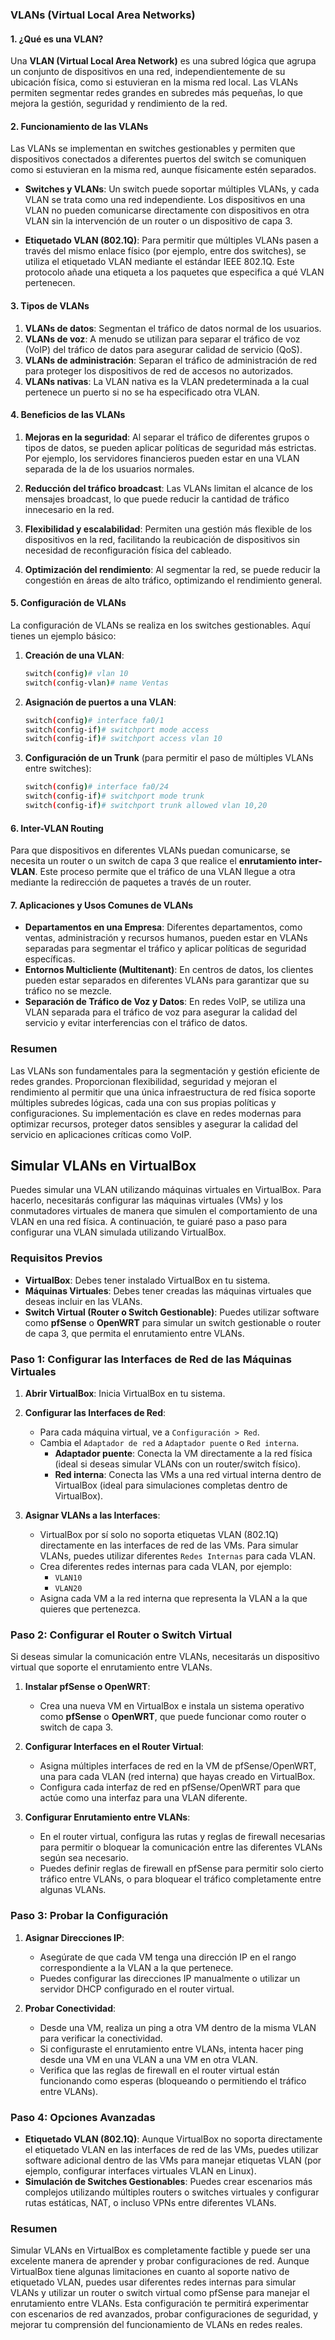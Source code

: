 ### **VLANs (Virtual Local Area Networks)**

#### 1. **¿Qué es una VLAN?**

Una **VLAN (Virtual Local Area Network)** es una subred lógica que agrupa un conjunto de dispositivos en una red, independientemente de su ubicación física, como si estuvieran en la misma red local. Las VLANs permiten segmentar redes grandes en subredes más pequeñas, lo que mejora la gestión, seguridad y rendimiento de la red.

#### 2. **Funcionamiento de las VLANs**

Las VLANs se implementan en switches gestionables y permiten que dispositivos conectados a diferentes puertos del switch se comuniquen como si estuvieran en la misma red, aunque físicamente estén separados.

- **Switches y VLANs**: Un switch puede soportar múltiples VLANs, y cada VLAN se trata como una red independiente. Los dispositivos en una VLAN no pueden comunicarse directamente con dispositivos en otra VLAN sin la intervención de un router o un dispositivo de capa 3.

- **Etiquetado VLAN (802.1Q)**: Para permitir que múltiples VLANs pasen a través del mismo enlace físico (por ejemplo, entre dos switches), se utiliza el etiquetado VLAN mediante el estándar IEEE 802.1Q. Este protocolo añade una etiqueta a los paquetes que especifica a qué VLAN pertenecen.

#### 3. **Tipos de VLANs**

1. **VLANs de datos**: Segmentan el tráfico de datos normal de los usuarios.
2. **VLANs de voz**: A menudo se utilizan para separar el tráfico de voz (VoIP) del tráfico de datos para asegurar calidad de servicio (QoS).
3. **VLANs de administración**: Separan el tráfico de administración de red para proteger los dispositivos de red de accesos no autorizados.
4. **VLANs nativas**: La VLAN nativa es la VLAN predeterminada a la cual pertenece un puerto si no se ha especificado otra VLAN.

#### 4. **Beneficios de las VLANs**

1. **Mejoras en la seguridad**: Al separar el tráfico de diferentes grupos o tipos de datos, se pueden aplicar políticas de seguridad más estrictas. Por ejemplo, los servidores financieros pueden estar en una VLAN separada de la de los usuarios normales.
  
2. **Reducción del tráfico broadcast**: Las VLANs limitan el alcance de los mensajes broadcast, lo que puede reducir la cantidad de tráfico innecesario en la red.
  
3. **Flexibilidad y escalabilidad**: Permiten una gestión más flexible de los dispositivos en la red, facilitando la reubicación de dispositivos sin necesidad de reconfiguración física del cableado.
  
4. **Optimización del rendimiento**: Al segmentar la red, se puede reducir la congestión en áreas de alto tráfico, optimizando el rendimiento general.

#### 5. **Configuración de VLANs**

La configuración de VLANs se realiza en los switches gestionables. Aquí tienes un ejemplo básico:

1. **Creación de una VLAN**:
   ```bash
   switch(config)# vlan 10
   switch(config-vlan)# name Ventas
   ```

2. **Asignación de puertos a una VLAN**:
   ```bash
   switch(config)# interface fa0/1
   switch(config-if)# switchport mode access
   switch(config-if)# switchport access vlan 10
   ```

3. **Configuración de un Trunk** (para permitir el paso de múltiples VLANs entre switches):
   ```bash
   switch(config)# interface fa0/24
   switch(config-if)# switchport mode trunk
   switch(config-if)# switchport trunk allowed vlan 10,20
   ```

#### 6. **Inter-VLAN Routing**

Para que dispositivos en diferentes VLANs puedan comunicarse, se necesita un router o un switch de capa 3 que realice el **enrutamiento inter-VLAN**. Este proceso permite que el tráfico de una VLAN llegue a otra mediante la redirección de paquetes a través de un router.

#### 7. **Aplicaciones y Usos Comunes de VLANs**

- **Departamentos en una Empresa**: Diferentes departamentos, como ventas, administración y recursos humanos, pueden estar en VLANs separadas para segmentar el tráfico y aplicar políticas de seguridad específicas.
- **Entornos Multicliente (Multitenant)**: En centros de datos, los clientes pueden estar separados en diferentes VLANs para garantizar que su tráfico no se mezcle.
- **Separación de Tráfico de Voz y Datos**: En redes VoIP, se utiliza una VLAN separada para el tráfico de voz para asegurar la calidad del servicio y evitar interferencias con el tráfico de datos.

### Resumen

Las VLANs son fundamentales para la segmentación y gestión eficiente de redes grandes. Proporcionan flexibilidad, seguridad y mejoran el rendimiento al permitir que una única infraestructura de red física soporte múltiples subredes lógicas, cada una con sus propias políticas y configuraciones. Su implementación es clave en redes modernas para optimizar recursos, proteger datos sensibles y asegurar la calidad del servicio en aplicaciones críticas como VoIP.

## Simular VLANs en VirtualBox

Puedes simular una VLAN utilizando máquinas virtuales en VirtualBox. Para hacerlo, necesitarás configurar las máquinas virtuales (VMs) y los conmutadores virtuales de manera que simulen el comportamiento de una VLAN en una red física. A continuación, te guiaré paso a paso para configurar una VLAN simulada utilizando VirtualBox.

### Requisitos Previos
- **VirtualBox**: Debes tener instalado VirtualBox en tu sistema.
- **Máquinas Virtuales**: Debes tener creadas las máquinas virtuales que deseas incluir en las VLANs.
- **Switch Virtual (Router o Switch Gestionable)**: Puedes utilizar software como **pfSense** o **OpenWRT** para simular un switch gestionable o router de capa 3, que permita el enrutamiento entre VLANs.

### Paso 1: Configurar las Interfaces de Red de las Máquinas Virtuales

1. **Abrir VirtualBox**: Inicia VirtualBox en tu sistema.
2. **Configurar las Interfaces de Red**:
   - Para cada máquina virtual, ve a `Configuración > Red`.
   - Cambia el `Adaptador de red` a `Adaptador puente` o `Red interna`. 
     - **Adaptador puente**: Conecta la VM directamente a la red física (ideal si deseas simular VLANs con un router/switch físico).
     - **Red interna**: Conecta las VMs a una red virtual interna dentro de VirtualBox (ideal para simulaciones completas dentro de VirtualBox).

3. **Asignar VLANs a las Interfaces**:
   - VirtualBox por sí solo no soporta etiquetas VLAN (802.1Q) directamente en las interfaces de red de las VMs. Para simular VLANs, puedes utilizar diferentes `Redes Internas` para cada VLAN.
   - Crea diferentes redes internas para cada VLAN, por ejemplo:
     - `VLAN10`
     - `VLAN20`
   - Asigna cada VM a la red interna que representa la VLAN a la que quieres que pertenezca.

### Paso 2: Configurar el Router o Switch Virtual

Si deseas simular la comunicación entre VLANs, necesitarás un dispositivo virtual que soporte el enrutamiento entre VLANs.

1. **Instalar pfSense o OpenWRT**:
   - Crea una nueva VM en VirtualBox e instala un sistema operativo como **pfSense** o **OpenWRT**, que puede funcionar como router o switch de capa 3.
   
2. **Configurar Interfaces en el Router Virtual**:
   - Asigna múltiples interfaces de red en la VM de pfSense/OpenWRT, una para cada VLAN (red interna) que hayas creado en VirtualBox.
   - Configura cada interfaz de red en pfSense/OpenWRT para que actúe como una interfaz para una VLAN diferente.

3. **Configurar Enrutamiento entre VLANs**:
   - En el router virtual, configura las rutas y reglas de firewall necesarias para permitir o bloquear la comunicación entre las diferentes VLANs según sea necesario.
   - Puedes definir reglas de firewall en pfSense para permitir solo cierto tráfico entre VLANs, o para bloquear el tráfico completamente entre algunas VLANs.

### Paso 3: Probar la Configuración

1. **Asignar Direcciones IP**:
   - Asegúrate de que cada VM tenga una dirección IP en el rango correspondiente a la VLAN a la que pertenece.
   - Puedes configurar las direcciones IP manualmente o utilizar un servidor DHCP configurado en el router virtual.

2. **Probar Conectividad**:
   - Desde una VM, realiza un ping a otra VM dentro de la misma VLAN para verificar la conectividad.
   - Si configuraste el enrutamiento entre VLANs, intenta hacer ping desde una VM en una VLAN a una VM en otra VLAN.
   - Verifica que las reglas de firewall en el router virtual están funcionando como esperas (bloqueando o permitiendo el tráfico entre VLANs).

### Paso 4: Opciones Avanzadas

- **Etiquetado VLAN (802.1Q)**: Aunque VirtualBox no soporta directamente el etiquetado VLAN en las interfaces de red de las VMs, puedes utilizar software adicional dentro de las VMs para manejar etiquetas VLAN (por ejemplo, configurar interfaces virtuales VLAN en Linux).
- **Simulación de Switches Gestionables**: Puedes crear escenarios más complejos utilizando múltiples routers o switches virtuales y configurar rutas estáticas, NAT, o incluso VPNs entre diferentes VLANs.

### Resumen

Simular VLANs en VirtualBox es completamente factible y puede ser una excelente manera de aprender y probar configuraciones de red. Aunque VirtualBox tiene algunas limitaciones en cuanto al soporte nativo de etiquetado VLAN, puedes usar diferentes redes internas para simular VLANs y utilizar un router o switch virtual como pfSense para manejar el enrutamiento entre VLANs. Esta configuración te permitirá experimentar con escenarios de red avanzados, probar configuraciones de seguridad, y mejorar tu comprensión del funcionamiento de VLANs en redes reales.